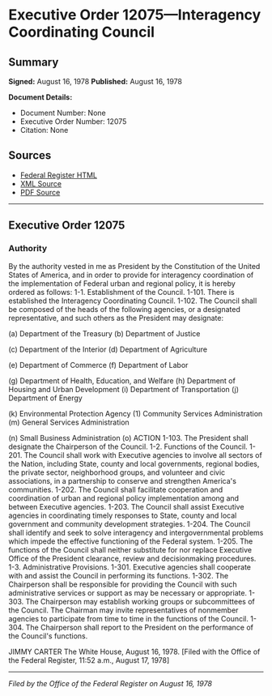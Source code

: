 # Executive Order 12075—Interagency Coordinating Council

## Summary

**Signed:** August 16, 1978
**Published:** August 16, 1978

**Document Details:**
- Document Number: None
- Executive Order Number: 12075
- Citation: None

## Sources
- [Federal Register HTML](https://www.presidency.ucsb.edu/documents/executive-order-12075-interagency-coordinating-council)
- [XML Source](None)
- [PDF Source](None)

---

## Executive Order 12075

### Authority

By the authority vested in me as President by the Constitution of the United States of America, and in order to provide for interagency coordination of the implementation of Federal urban and regional policy, it is hereby ordered as follows:
1-1. Establishment of the Council.
1-101. There is established the Interagency Coordinating Council.
1-102. The Council shall be composed of the heads of the following agencies, or a designated representative, and such others as the President may designate:

(a) Department of the Treasury
(b) Department of Justice

(c) Department of the Interior
(d) Department of Agriculture

(e) Department of Commerce
(f) Department of Labor

(g) Department of Health, Education, and Welfare
(h) Department of Housing and Urban Development
    (i) Department of Transportation
(j) Department of Energy

(k) Environmental Protection Agency
    (1) Community Services Administration
(m) General Services Administration

(n) Small Business Administration
(o) ACTION
1-103. The President shall designate the Chairperson of the Council.
1-2. Functions of the Council.
1-201. The Council shall work with Executive agencies to involve all sectors of the Nation, including State, county and local governments, regional bodies, the private sector, neighborhood groups, and volunteer and civic associations, in a partnership to conserve and strengthen America's communities.
1-202. The Council shall facilitate cooperation and coordination of urban and regional policy implementation among and between Executive agencies.
1-203. The Council shall assist Executive agencies in coordinating timely responses to State, county and local government and community development strategies.
1-204. The Council shall identify and seek to solve interagency and intergovernmental problems which impede the effective functioning of the Federal system.
1-205. The functions of the Council shall neither substitute for nor replace Executive Office of the President clearance, review and decisionmaking procedures.
1-3. Administrative Provisions.
1-301. Executive agencies shall cooperate with and assist the Council in performing its functions.
1-302. The Chairperson shall be responsible for providing the Council with such administrative services or support as may be necessary or appropriate.
1-303. The Chairperson may establish working groups or subcommittees of the Council. The Chairman may invite representatives of nonmember agencies to participate from time to time in the functions of the Council.
1-304. The Chairperson shall report to the President on the performance of the Council's functions.

JIMMY CARTER
The White House,
August 16, 1978.
[Filed with the Office of the Federal Register, 11:52 a.m., August 17, 1978]

---

*Filed by the Office of the Federal Register on August 16, 1978*
